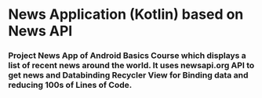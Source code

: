 # News Application (Kotlin) based on News API 

### Project News App of Android Basics Course which displays a list of recent news around the world. It uses newsapi.org API to get news and Databinding Recycler View for Binding data and reducing 100s of Lines of Code.
